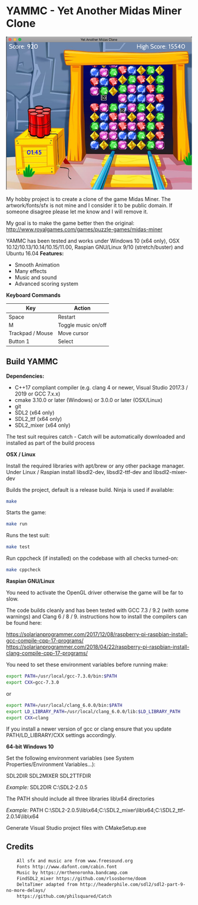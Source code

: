 # YAMMC - Yet Another Midas Miner Clone

![screenshots](screenshots/midas-demo-2.png)

My hobby project is to create a clone of the game Midas Miner. The
artwork/fonts/sfx is not mine and I consider it to be public domain.
If someone disagree please let me know and I will remove it.

My goal is to make the game better then the original:
http://www.royalgames.com/games/puzzle-games/midas-miner

YAMMC has been tested and works under Windows 10 (x64 only), OSX 10.12/10.13/10.14/10.15/11.00, Raspian GNU/Linux 9/10 (stretch/buster) and Ubuntu 16.04
**Features:**
* Smooth Animation
* Many effects
* Music and sound
* Advanced scoring system

**Keyboard Commands**

Key | Action
--- | ------
Space  | Restart
M | Toggle music on/off
Trackpad / Mouse| Move cursor
Button 1|Select

## Build YAMMC

**Dependencies:**
* C++17 compliant compiler (e.g. clang 4 or newer, Visual Studio 2017.3 / 2019 or GCC 7.x.x)
* cmake 3.10.0 or later (Windows) or 3.0.0 or later (OSX/Linux)
* git
* SDL2 (x64 only)
* SDL2_ttf (x64 only)
* SDL2_mixer (x64 only)

The test suit requires catch - Catch will be automatically downloaded and installed
as part of the build process

**OSX / Linux**

Install the required libraries with apt/brew or any other package manager. Under Linux / Raspian install libsdl2-dev, libsdl2-ttf-dev and libsdl2-mixer-dev

Builds the project, default is a release build. Ninja is used if available:

```bash
make
```

Starts the game:
```bash
make run
```

Runs the test suit:

```bash
make test
```

Run cppcheck (if installed) on the codebase with all checks turned-on:

```bash
make cppcheck
```

**Raspian GNU/Linux**

You need to activate the OpenGL driver otherwise the game will be far to slow.

The code builds cleanly and has been tested with GCC 7.3 / 9.2 (with some warnings) and Clang 6 / 8 / 9.  instructions how
to install the compilers can be found here:

https://solarianprogrammer.com/2017/12/08/raspberry-pi-raspbian-install-gcc-compile-cpp-17-programs/
https://solarianprogrammer.com/2018/04/22/raspberry-pi-raspbian-install-clang-compile-cpp-17-programs/

You need to set these environment variables before running make:

```bash
export PATH=/usr/local/gcc-7.3.0/bin:$PATH
export CXX=gcc-7.3.0
```

or

```bash
export PATH=/usr/local/clang_6.0.0/bin:$PATH
export LD_LIBRARY_PATH=/usr/local/clang_6.0.0/lib:$LD_LIBRARY_PATH
export CXX=clang
```

If you install a newer version of gcc or clang ensure that you update PATH/LD_LIBRARY/CXX settings accordingly.

**64-bit Windows 10**

Set the following environment variables (see System Properties/Environment Variables...):

SDL2DIR
SDL2MIXER
SDL2TTFDIR

*Example:*
SDL2DIR C:\SDL2-2.0.5

The PATH should include all three libraries lib\x64 directories

*Example:*
PATH C:\SDL2-2.0.5\lib\x64;C:\SDL2_mixer\lib\x64;C:\SDL2_ttf-2.0.14\lib\x64

Generate Visual Studio project files with CMakeSetup.exe

## Credits

        All sfx and music are from www.freesound.org
        Fonts http://www.dafont.com/cabin.font
        Music by https://mrthenoronha.bandcamp.com
        FindSDL2_mixer https://github.com/rlsosborne/doom
        DeltaTimer adapted from http://headerphile.com/sdl2/sdl2-part-9-no-more-delays/
        https://github.com/philsquared/Catch
